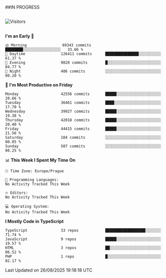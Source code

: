 ##IN PROGRESS
##
![Visitors](https://komarev.com/ghpvc/?username=petrbui&style=for-the-badge&label=Visitors+👀)



##
<!--
[![My GitHub stats](https://github-readme-stats.vercel.app/api?username=petrbui&theme=github_dark)](https://github.com/anuraghazra/github-readme-stats)

[![My wakatime stats](https://github-readme-stats.vercel.app/api/wakatime?username=petrbui&theme=github_dark)](https://github.com/anuraghazra/github-readme-stats)
-->
<!--START_SECTION:waka-->
**I'm an Early 🐤** 

```text
🌞 Morning                69343 commits       ████████░░░░░░░░░░░░░░░░░   33.66 % 
🌆 Daytime                126411 commits      ███████████████░░░░░░░░░░   61.37 % 
🌃 Evening                9828 commits        █░░░░░░░░░░░░░░░░░░░░░░░░   04.77 % 
🌙 Night                  406 commits         ░░░░░░░░░░░░░░░░░░░░░░░░░   00.20 % 
```
📅 **I'm Most Productive on Friday** 

```text
Monday                   42556 commits       █████░░░░░░░░░░░░░░░░░░░░   20.66 % 
Tuesday                  36461 commits       ████░░░░░░░░░░░░░░░░░░░░░   17.70 % 
Wednesday                39927 commits       █████░░░░░░░░░░░░░░░░░░░░   19.38 % 
Thursday                 42018 commits       █████░░░░░░░░░░░░░░░░░░░░   20.40 % 
Friday                   44415 commits       █████░░░░░░░░░░░░░░░░░░░░   21.56 % 
Saturday                 104 commits         ░░░░░░░░░░░░░░░░░░░░░░░░░   00.05 % 
Sunday                   507 commits         ░░░░░░░░░░░░░░░░░░░░░░░░░   00.25 % 
```


📊 **This Week I Spent My Time On** 

```text
🕑︎ Time Zone: Europe/Prague

💬 Programming Languages: 
No Activity Tracked This Week

🔥 Editors: 
No Activity Tracked This Week

💻 Operating System: 
No Activity Tracked This Week
```

**I Mostly Code in TypeScript** 

```text
TypeScript               33 repos            ██████████████████░░░░░░░   71.74 % 
JavaScript               9 repos             █████░░░░░░░░░░░░░░░░░░░░   19.57 % 
HTML                     3 repos             ██░░░░░░░░░░░░░░░░░░░░░░░   06.52 % 
PHP                      1 repo              █░░░░░░░░░░░░░░░░░░░░░░░░   02.17 % 
```




 Last Updated on 26/08/2025 19:18:18 UTC
<!--END_SECTION:waka-->

